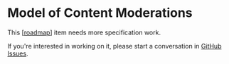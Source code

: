 # Model of Content Moderations

This [[roadmap]] item needs more specification work.

If you're interested in working on it, please start a conversation in
[GitHub Issues](https://github.com/nitishMehrotra/developers-brain/issues).

[//begin]: # "Autogenerated link references for markdown compatibility"
[roadmap]: ../roadmap "Roadmap"
[//end]: # "Autogenerated link references"